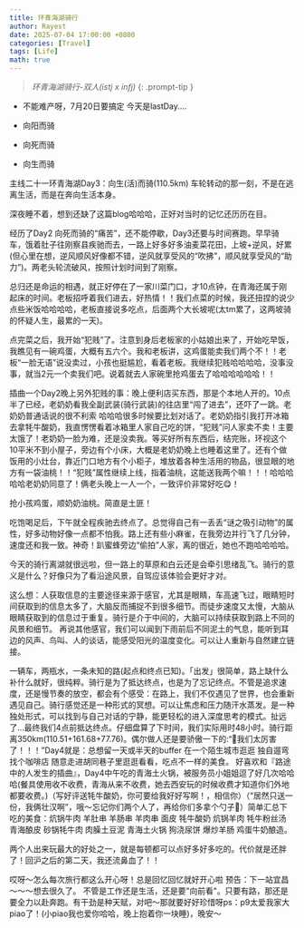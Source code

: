 ```yaml
---
title: 环青海湖骑行
author: Rayest
date: 2025-07-04 17:00:00 +0800
categories: [Travel]
tags: [Life]
math: true
---
```


> *环青海湖骑行-双人(istj x infj)*
{: .prompt-tip }

- 不能难产呀，7月20日要搞定 今天是lastDay....


- 向阳而骑

- 向死而骑

- 向生而骑

主线二十一环青海湖Day3：向生(活)而骑(110.5km)
​
车轮转动的那一刻，不是在逃离生活，而是在奔向生活本身。

深夜睡不着，想到还缺了这篇blog哈哈哈，正好对当时的记忆还历历在目。

经历了Day2 向死而骑的“痛苦”，还不能停歇，Day3还要与时间赛跑。早早骑车，饿着肚子往刚察县疾驰而去，一路上好多好多油麦菜花田，上坡+逆风，好累(但心里在想，逆风顺风好像都不错，逆风就享受风的“吹拂”，顺风就享受风的“助力”)。两老头轮流破风，按照计划时间到了刚察。

总归还是命运的相遇，就正好停在了一家川菜门口，才10点钟，在青海还属于刚起床的时间。老板招呼着我们进去，好热情！！我们点菜的时候，我还扭捏的说少点些米饭哈哈哈哈，老板直接说多吃点，后面两个大长坡呢(太tm累了，这两坡骑的怀疑人生，最累的一天)。

点完菜之后，我开始“犯贱”了。注意到身后老板家的小姑娘出来了，开始吃早饭，我瞧见有一碗鸡蛋，大概有五六个。我和老板讲，这鸡蛋能卖我们两个不！！老板“一脸无语”说没卖过，小孩也挺尴尬，看着老板。我继续犯贱哈哈哈哈，没事没事，就当2元一个卖我们吧。说着就去人家碗里抢鸡蛋去了哈哈哈哈哈哈！！

插曲一个Day2晚上另外犯贱的事：​晚上便利店买东西，那是个本地人开的。10点半了已经，老奶奶看我全副武装(骑行武装)的往店里“闯了进去”，还吓了一跳。老奶奶普通话说的很不利索 哈哈哈很多时候要比划对话了。老奶奶指引我打开冰箱去拿牦牛酸奶，我直愣愣看着冰箱里人家自己吃的饼，“犯贱”问人家卖不卖！主要太饿了！老奶奶一脸为难，还是没卖我。等买好所有东西后，结完账，环视这个10平米不到小屋子，旁边有个小床，大概是老奶奶晚上也睡着这里了。还有个做饭用的小灶台，靠近门口地方有个小柜子，堆放着各种生活用的物品，很显眼的地方有一袋油桃！！“犯贱”属性继续上线，指着油桃，这能送我两个嘛！！！哈哈哈哈哈老奶奶同意了！俩老头晚上一人一个，一致评价非常好吃😋！

抢小孩鸡蛋，顺奶奶油桃。简直是土匪！

吃饱喝足后，下午就全程疾驰去终点了。总觉得自己有一丢丢“谜之吸引动物”的属性，好多动物好像一点都不怕我。路上还有些小麻雀，在我旁边并行飞了几分钟，速度还和我一致。神奇！趴蜜蜂旁边“偷拍”人家，离的很近，她也不跑哈哈哈哈。

今天的骑行离湖就很远啦，但一路上的草原和白云还是会牵引思绪乱飞。骑行的意义是什么？好像只为了看沿途风景，自驾应该体验会更好才对。

这么想：人获取信息的主要途径来源于感官，尤其是眼睛，车高速飞过，眼睛短时间获取到的信息太多了，大脑反而捕捉不到很多细节。而徒步速度又太慢，大脑从眼睛获取到的信息过于重复。骑行是介于中间的，大脑可以持续获取到路上不同的风景和细节。
再说其他感官，我们可以闻到下雨前后不同泥土的气息，能听到耳边的风声、鸟叫、人的谈话，能感受阳光的温度变化。可以让人重新与自然建立链接。

一辆车，两瓶水，一条未知的路(起点和终点已知)。「出发」很简单，路上缺什么补什么就好，很纯粹。骑行是为了抵达终点，也是为了忘记终点。不管是追求速度，还是慢节奏的放空，都会有个感受：在路上，我们不仅遇见了世界，也会重新遇见自己。
​
​骑行感觉还是一种形式的冥想。可以让焦虑和压力随汗水蒸发。是一种独处形式，可以找到与自己对话的宁静，能更轻松的进入深度思考的模式。
​
​扯远了...最终我们4点前抵达终点。仔细盘算了下时间，我们实际用时48小时。骑行距离350km(110.51+161.68+77.76)。偶尔做人还是要骄傲一下的:“🎉我们太厉害了！！！”
​
​Day4就是：总想留一天或半天的buffer 在一个陌生城市逛逛 独自遛弯 找个咖啡店 随意走进胡同巷子里逛逛看看，吃点不一样的美食。
​
​好喜欢和『路途中的人发生的插曲』，Day4中午吃的青海土火锅，被服务员小姐姐逗了好几次哈哈哈(餐具使用收不收费，青海从来不收费，她去西安玩的时候收费才知道你们外地都要收费。)（写好评送牦牛酸奶，你可要给我好好写啊！，相信你）（“居然只送一份，我俩壮汉啊”，哦～忘记你们两个人了，再给你们多拿个勺子🥄）
​
简单汇总下吃的美食：炕锅牛肉 羊肚串 羊肠串 羊肉串 面皮 牦牛酸奶 炕锅羊肉 牦牛粉丝汤 青海酿皮 砂锅牦牛肉 肉臊土豆泥 青海土火锅 狗浇尿饼 爆炒羊肠 鸡蛋牛奶酿造。

两个人出来玩最大的好处之一，就是每顿都可以点好多好多吃的。代价就是还胖了！回沪之后的第二天，我还流鼻血了！！

​哎呀～怎么每次旅行都这么开心呀！总是回忆回忆就好开心啦
​
​预告：下一站宜昌～～～想去很久了。
​
​不管是工作还是生活，还是要"向前看"。只要有路，那还是要全力以赴奔跑。有干劲是种天赋，对吧～那就要好好珍惜呀
​
​​ps：p9太爱我家大piao了！(小piao我也爱你哈哈，晚上抱着你一块睡)，晚安～
